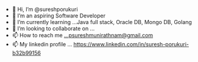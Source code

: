 - 👋 Hi, I’m @sureshporukuri
- 👀 I’m an aspiring Software Developer 
- 🌱 I’m currently learning ...Java full stack, Oracle DB, Mongo DB, Golang
- 💞️ I’m looking to collaborate on ...
- 📫 How to reach me ...psureshmunirathnam@gmail.com
- 📫  My linkedin profile ... https://www.linkedin.com/in/suresh-porukuri-b32b99156

<!---
sureshporukuri/sureshporukuri is a ✨ special ✨ repository because its `README.md` (this file) appears on your GitHub profile.
You can click the Preview link to take a look at your changes.
--->
